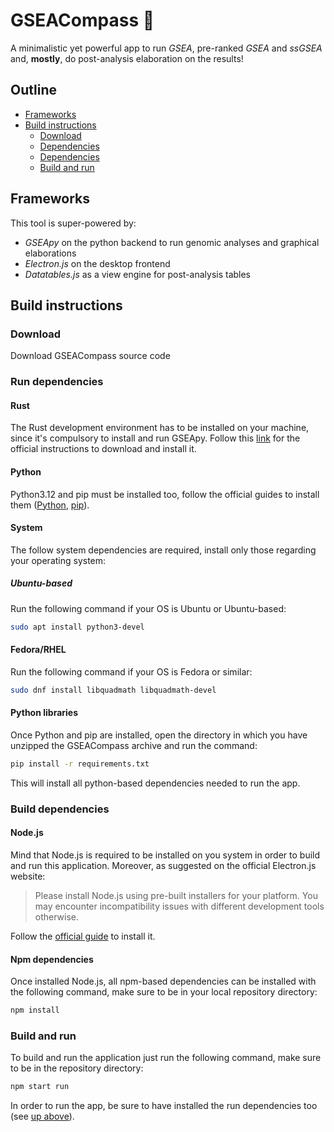# GSEACompass 🧭

A minimalistic yet powerful app to run *GSEA*, pre-ranked *GSEA* and *ssGSEA* and, **mostly**, do post-analysis elaboration on the results!

## Outline

- [Frameworks](#frameworks)
- [Build instructions](#build-instructions)
  - [Download](#download)
  - [Dependencies](#run-dependencies)
  - [Dependencies](#build-dependencies)
  - [Build and run](#build-and-run)

## Frameworks

This tool is super-powered by:

- *GSEApy* on the python backend to run genomic analyses and graphical elaborations
- *Electron.js* on the desktop frontend
- *Datatables.js* as a view engine for post-analysis tables

## Build instructions

### Download

Download GSEACompass source code

### Run dependencies

#### Rust

The Rust development environment has to be installed on your machine, since it's compulsory to install and run GSEApy.
Follow this [link](https://www.rust-lang.org/tools/install) for the official instructions to download and install it.

#### Python

Python3.12 and pip must be installed too, follow the official guides to install them ([Python](https://www.python.org/downloads/), [pip](https://pypi.org/project/pip/)).

#### System
The follow system dependencies are required, install only those regarding your operating system:

##### Ubuntu-based
Run the following command if your OS is Ubuntu or Ubuntu-based:
```bash
sudo apt install python3-devel
```
#### Fedora/RHEL
Run the following command if your OS is Fedora or similar:
```bash
sudo dnf install libquadmath libquadmath-devel
```

#### Python libraries

Once Python and pip are installed, open the directory in which you have unzipped the GSEACompass archive and run the command:

```bash
pip install -r requirements.txt
```

This will install all python-based dependencies needed to run the app.

### Build dependencies

#### Node.js

Mind that Node.js is required to be installed on you system in order to build and run this application.
Moreover, as suggested on the official Electron.js website:
> Please install Node.js using pre-built installers for your platform. You may encounter incompatibility issues with different development tools otherwise.
>
Follow the [official guide](https://nodejs.org/en/download) to install it.

#### Npm dependencies

Once installed Node.js, all npm-based dependencies can be installed with the following command, make sure to be in your local repository directory:

```bash
npm install
```

### Build and run

To build and run the application just run the following command, make sure to be in the repository directory:

```bash
npm start run
```

In order to run the app, be sure to have installed the run dependencies too (see [up above](#run-dependencies)).
